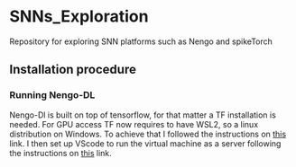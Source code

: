 # SNNs_Exploration
Repository for exploring SNN platforms such as Nengo and spikeTorch

## Installation procedure
### Running Nengo-DL
Nengo-Dl is built on top of tensorflow, for that matter a TF installation is needed. For GPU access TF now requires to have WSL2, so a linux distribution on Windows.
To achieve that I followed the instructions on [this](https://learn.microsoft.com/es-es/windows/wsl/setup/environment) link. I then set up VScode to run the virtual machine as a server following the instructions on [this](https://learn.microsoft.com/es-es/windows/wsl/tutorials/wsl-vscode) link. 

